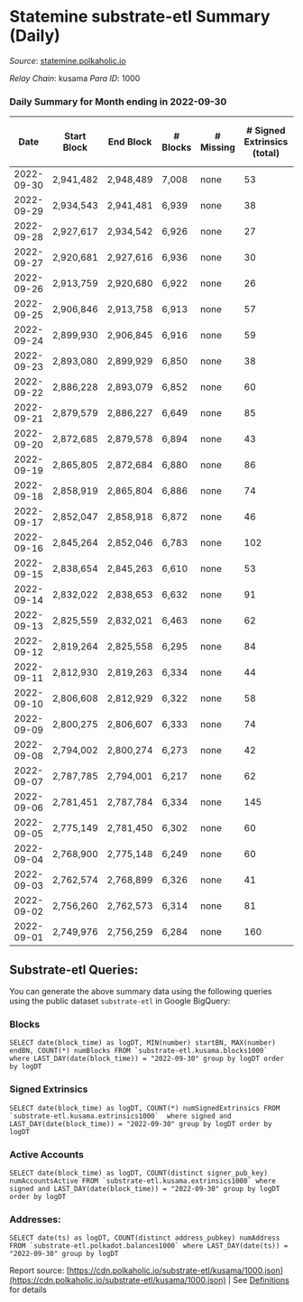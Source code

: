 # Statemine substrate-etl Summary (Daily)

_Source_: [statemine.polkaholic.io](https://statemine.polkaholic.io)

*Relay Chain*: kusama
*Para ID*: 1000



### Daily Summary for Month ending in 2022-09-30


| Date | Start Block | End Block | # Blocks | # Missing | # Signed Extrinsics (total) | # Active Accounts | # Addresses with Balances | # Events | # Transfers | # XCM Transfers In | # XCM Transfers Out |
| ---- | ----------- | --------- | -------- | --------- | --------------------------- | ----------------- | ------------------------- | -------- | ----------- | ------------------ | ------------------- |
| 2022-09-30 | 2,941,482 | 2,948,489 | 7,008 | none  | 53 | 27 | 46,090 | 15,318 | 1,024 ($22.70) | 1 ($0.02) | 12 ($3,235.41) |
| 2022-09-29 | 2,934,543 | 2,941,481 | 6,939 | none  | 38 | 18 |  | 14,868 | 739 ($5.34) | 10 ($34,802.74) | 3 ($293.28) |
| 2022-09-28 | 2,927,617 | 2,934,542 | 6,926 | none  | 27 | 16 |  | 14,968 | 729 ($22.04) | 8 ($6,297.30) | 2 ($567.52) |
| 2022-09-27 | 2,920,681 | 2,927,616 | 6,936 | none  | 30 | 18 |  | 14,698 | 632 ($24.09) | 7 ($316.27) | 2 ($290.07) |
| 2022-09-26 | 2,913,759 | 2,920,680 | 6,922 | none  | 26 | 20 |  | 14,634 | 600 ($0.67) | 4 ($219.27) | 1 ($2,191.77) |
| 2022-09-25 | 2,906,846 | 2,913,758 | 6,913 | none  | 57 | 25 |  | 15,184 | 1,070 ($0.14) | 2 ($4.26) | 5 ($1,252.71) |
| 2022-09-24 | 2,899,930 | 2,906,845 | 6,916 | none  | 59 | 31 |  | 14,969 | 792 ($4.19) | 3 ($6.19) | 7 ($1,140.47) |
| 2022-09-23 | 2,893,080 | 2,899,929 | 6,850 | none  | 38 | 30 |  | 14,781 | 816 ($1.04) | 3 ($1,920.77) | 3 ($654.61) |
| 2022-09-22 | 2,886,228 | 2,893,079 | 6,852 | none  | 60 | 31 |  | 15,153 | 1,081 ($25.13) | 12 ($5,249.68) | 8 ($390.38) |
| 2022-09-21 | 2,879,579 | 2,886,227 | 6,649 | none  | 85 | 26 |  | 15,441 | 1,129 ($0.63) | 6 ($216.47) | 4 ($405.63) |
| 2022-09-20 | 2,872,685 | 2,879,578 | 6,894 | none  | 43 | 23 |  | 14,739 | 711 ($84.25) | 2 ($97.32) | 6 ($669.00) |
| 2022-09-19 | 2,865,805 | 2,872,684 | 6,880 | none  | 86 | 36 | 45,963 | 15,508 | 1,193 ($191.31) | 11 ($2,218.26) | 3 ($477.96) |
| 2022-09-18 | 2,858,919 | 2,865,804 | 6,886 | none  | 74 | 35 | 45,956 | 15,534 | 1,354 ($24.05) | 9 ($2,522.51) | 4 ($2,014.65) |
| 2022-09-17 | 2,852,047 | 2,858,918 | 6,872 | none  | 46 | 27 | 45,944 | 14,916 | 915 ($15.22) | 6 ($2,044.12) | 2 ($264.87) |
| 2022-09-16 | 2,845,264 | 2,852,046 | 6,783 | none  | 102 | 44 | 45,937 | 15,831 | 1,676 ($2,123.20) | 12 ($950.57) | 13 ($1,319.64) |
| 2022-09-15 | 2,838,654 | 2,845,263 | 6,610 | none  | 53 | 24 | 45,922 | 14,730 | 1,095 ($120.28) | 17 ($29,112.93) | 20 ($29,388.69) |
| 2022-09-14 | 2,832,022 | 2,838,653 | 6,632 | none  | 91 | 20 | 45,914 | 14,781 | 1,016 ($0.76) | 13 ($0.94) | 6 ($23.05) |
| 2022-09-13 | 2,825,559 | 2,832,021 | 6,463 | none  | 62 | 38 | 45,906 | 14,624 | 1,309 ($0.83) | 13 ($323.51) | 11 ($1,037.90) |
| 2022-09-12 | 2,819,264 | 2,825,558 | 6,295 | none  | 84 | 40 |  | 14,650 | 1,521 ($27.26) | 18 ($3,104.68) | 14 ($1,642.84) |
| 2022-09-11 | 2,812,930 | 2,819,263 | 6,334 | none  | 44 | 30 |  | 13,793 | 885 ($0.65) | 2 ($444.84) | 4 ($197,692.93) |
| 2022-09-10 | 2,806,608 | 2,812,929 | 6,322 | none  | 58 | 38 |  | 14,166 | 1,185 ($13,902.46) | 4 ($3,996.12) | 8 ($8,573.76) |
| 2022-09-09 | 2,800,275 | 2,806,607 | 6,333 | none  | 74 | 39 |  | 14,405 | 1,326 ($15,255.39) | 14 ($4,156.45) | 5 ($18.47) |
| 2022-09-08 | 2,794,002 | 2,800,274 | 6,273 | none  | 42 | 23 | 45,861 | 13,822 | 1,013 ($1.33) | 13 ($3,619.11) | 2 ($2,880.36) |
| 2022-09-07 | 2,787,785 | 2,794,001 | 6,217 | none  | 62 | 43 | 45,854 | 14,126 | 1,318 ($1,724.47) | 8 ($10,210.35) | 5 ($2,137.57) |
| 2022-09-06 | 2,781,451 | 2,787,784 | 6,334 | none  | 145 | 58 |  | 14,845 | 1,559 ($92,211.76) | 9 ($3,009.05) | 4 ($267.40) |
| 2022-09-05 | 2,775,149 | 2,781,450 | 6,302 | none  | 60 | 37 |  | 13,938 | 1,027 ($63,633.21) | 2 ($173.18) | 5 ($1,771.34) |
| 2022-09-04 | 2,768,900 | 2,775,148 | 6,249 | none  | 60 | 43 |  | 13,996 | 1,199 ($22,722.47) | 2 ($994.98) |   |
| 2022-09-03 | 2,762,574 | 2,768,899 | 6,326 | none  | 41 | 16 |  | 13,745 | 881 ($2,869.91) | 8 ($174.50) | 4 ($15,164.20) |
| 2022-09-02 | 2,756,260 | 2,762,573 | 6,314 | none  | 81 | 60 |  | 14,490 | 1,423 ($4,547.61) | 5 ($29,831.00) | 6 ($111.29) |
| 2022-09-01 | 2,749,976 | 2,756,259 | 6,284 | none  | 160 | 86 |  | 15,663 | 2,214 ($14,460.89) | 16 ($63.24) | 12 ($3,157.17) |

## Substrate-etl Queries:
You can generate the above summary data using the following queries using the public dataset `substrate-etl` in Google BigQuery:


### Blocks
```
SELECT date(block_time) as logDT, MIN(number) startBN, MAX(number) endBN, COUNT(*) numBlocks FROM `substrate-etl.kusama.blocks1000`  where LAST_DAY(date(block_time)) = "2022-09-30" group by logDT order by logDT
```


### Signed Extrinsics
```
SELECT date(block_time) as logDT, COUNT(*) numSignedExtrinsics FROM `substrate-etl.kusama.extrinsics1000`  where signed and LAST_DAY(date(block_time)) = "2022-09-30" group by logDT order by logDT
```


### Active Accounts
```
SELECT date(block_time) as logDT, COUNT(distinct signer_pub_key) numAccountsActive FROM `substrate-etl.kusama.extrinsics1000` where signed and LAST_DAY(date(block_time)) = "2022-09-30" group by logDT order by logDT
```


### Addresses:
```
SELECT date(ts) as logDT, COUNT(distinct address_pubkey) numAddress FROM `substrate-etl.polkadot.balances1000` where LAST_DAY(date(ts)) = "2022-09-30" group by logDT
```



Report source: [https://cdn.polkaholic.io/substrate-etl/kusama/1000.json](https://cdn.polkaholic.io/substrate-etl/kusama/1000.json) | See [Definitions](/DEFINITIONS.md) for details
